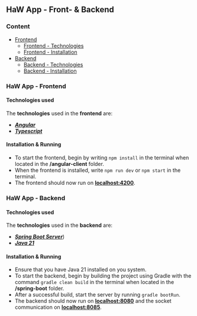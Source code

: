 ## HaW App - Front- & Backend

### Content
- [Frontend](#aw-app---frontend)
  - [Frontend - Technologies](#technologies-used)
  - [Frontend - Installation](#installation--running)
- [Backend](#aw-app---backend)
  - [Backend - Technologies](#technologies-used-1)
  - [Backend - Installation](#installation--running-1)

### HaW App - Frontend

#### Technologies used

The **technologies** used in the **frontend** are:
- [***Angular***](https://angular.io/)
- [***Typescript***](https://www.typescriptlang.org/)

#### Installation & Running

- To start the frontend, begin by writing `npm install` in the terminal when located in the **/angular-client** folder.
- When the frontend is installed, write `npm run dev` or `npm start` in the terminal.
- The frontend should now run on [**localhost:4200**](http://localhost:4200).

### HaW App - Backend

#### Technologies used

The **technologies** used in the **backend** are:
- [***Spring Boot Server***](https://spring.io/projects/spring-boot))
- [***Java 21***](https://docs.oracle.com/en/java/javase/21/)

#### Installation & Running

- Ensure that you have Java 21 installed on you system.
- To start the backend, begin by building the project using Gradle with the command `gradle clean build` in the terminal when located in the **/spring-boot** folder.
- After a successful build, start the server by running `gradle bootRun`.
- The backend should now run on [**localhost:8080**](http://localhost:8080) and the socket communication on [**localhost:8085**](http://localhost:8085).
